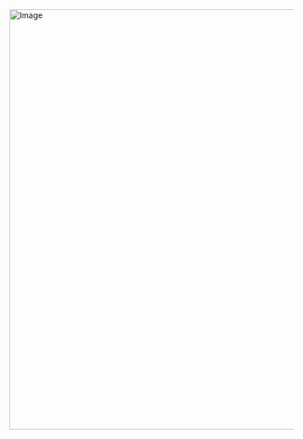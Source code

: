 <img width="1131" height="746" alt="Image" src="https://github.com/user-attachments/assets/bad3568d-86d3-4a86-ac5e-92c65fb7597f" />
